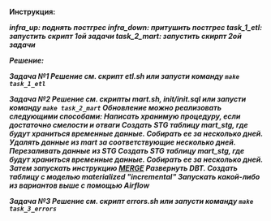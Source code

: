 <b>Инструкция<b>:

<i> infra_up: поднять постгрес
<i> infra_down: притушить постгрес
<i> task_1_etl: запустить скрипт 1ой задачи
<i> task_2_mart: запустить скирпт 2ой задачи

Решение:

<i> Задача №1
Решение см. скрипт etl.sh или запусти команду `make task_1_etl`

<i> Задача №2
Решение см. скрипты mart.sh, init/init.sql или запусти команду `make task_2_mart`
    <i> Обновление можно реализовать следующими способами:
        <i> Написать хранимую процедуру, если достаточно смелости и отваги
        <i> Создать STG таблицу mart_stg, где будут храниться временные данные. Собирать ее за несколько дней. Удалять данные из mart за соответствующие несколько дней. Перезаливать данные из STG
        <i> Создать STG таблицу mart_stg, где будут храниться временные данные. Собирать ее за несколько дней. Затем запускать инструкцию [MERGE](https://www.postgresql.org/docs/current/sql-merge.html)
        <i> Развернуть DBT. Создать таблицу c моделью materialized "incremental"
        <i> Запускать какой-либо из вариантов выше с помощью Airflow

<i> Задача №3
Решение см. скрипт errors.sh или запусти команду `make task_3_errors`
